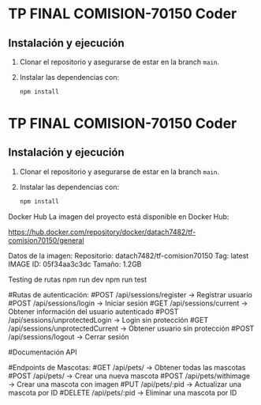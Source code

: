 # TP FINAL COMISION-70150 Coder

## Instalación y ejecución

1. Clonar el repositorio y asegurarse de estar en la branch `main`.
2. Instalar las dependencias con:

   ```sh
   npm install
  # TP FINAL COMISION-70150 Coder

## Instalación y ejecución

1. Clonar el repositorio y asegurarse de estar en la branch `main`.
2. Instalar las dependencias con:

   ```sh
   npm install

Docker Hub
La imagen del proyecto está disponible en Docker Hub:

https://hub.docker.com/repository/docker/datach7482/tf-comision70150/general

Datos de la imagen:
Repositorio: datach7482/tf-comision70150
Tag: latest
IMAGE ID: 05f34aa3c3dc
Tamaño: 1.2GB

Testing de rutas
npm run dev
npm run test

#Rutas de autenticación:
#POST /api/sessions/register → Registrar usuario
#POST /api/sessions/login → Iniciar sesión
#GET /api/sessions/current → Obtener información del usuario autenticado
#POST /api/sessions/unprotectedLogin → Login sin protección
#GET /api/sessions/unprotectedCurrent → Obtener usuario sin protección
#POST /api/sessions/logout → Cerrar sesión

#Documentación API

#Endpoints de Mascotas:
#GET /api/pets/ → Obtener todas las mascotas
#POST /api/pets/ → Crear una nueva mascota
#POST /api/pets/withimage → Crear una mascota con imagen
#PUT /api/pets/:pid → Actualizar una mascota por ID
#DELETE /api/pets/:pid → Eliminar una mascota por ID



